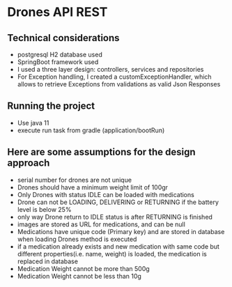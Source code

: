 # Drones API REST

## Technical considerations
* postgresql H2 database used
* SpringBoot framework used 
* I used a three layer design: controllers, services and repositories
* For Exception handling, I created a customExceptionHandler, which allows to retrieve Exceptions from validations as valid Json Responses 

## Running the project
* Use java 11
* execute run task from gradle (application/bootRun)

## Here are some assumptions for the design approach
* serial number for drones are not unique
* Drones should have a minimum weight limit of 100gr
* Only Drones with status IDLE can be loaded with medications
* Drone can not be LOADING, DELIVERING or RETURNING if the battery level is below 25%
* only way Drone return to IDLE status is after RETURNING is finished
* images are stored as URL for medications, and can be null
* Medications have unique code (Primary key) and are stored in database when loading Drones method is executed
* if a medication already exists and new medication with same code but different properties(i.e. name, weight) is loaded, the medication is replaced in database
* Medication Weight cannot be more than 500g
* Medication Weight cannot be less than 10g
